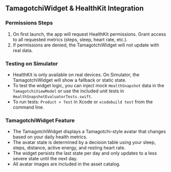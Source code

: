 ## TamagotchiWidget & HealthKit Integration

### Permissions Steps
1. On first launch, the app will request HealthKit permissions. Grant access to all requested metrics (steps, sleep, heart rate, etc.).
2. If permissions are denied, the TamagotchiWidget will not update with real data.

### Testing on Simulator
- HealthKit is only available on real devices. On Simulator, the TamagotchiWidget will show a fallback or static state.
- To test the widget logic, you can inject mock `HealthSnapshot` data in the `TamagotchiViewModel` or use the included unit tests in `HealthSnapshotEvaluatorTests.swift`.
- To run tests: `Product > Test` in Xcode or `xcodebuild test` from the command line.

### TamagotchiWidget Feature
- The TamagotchiWidget displays a Tamagotchi-style avatar that changes based on your daily health metrics.
- The avatar state is determined by a decision table using your sleep, steps, distance, active energy, and resting heart rate.
- The widget persists the last state per day and only updates to a less severe state until the next day.
- All avatar images are included in the asset catalog. 